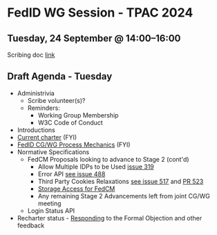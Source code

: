 # FedID WG Session - TPAC 2024

## Tuesday, 24 September @ 14:00​–​16:00
Scribing doc [link](https://docs.google.com/document/d/1ISEjusnwvm5svndeNC9C5Smqk7LJXnMPgSwf7zb7bYM/edit?usp=sharing)

## Draft Agenda - Tuesday
* Administrivia
   * Scribe volunteer(s)?
   * Reminders: 
       * Working Group Membership
       * W3C Code of Conduct
* Introductions
* [Current charter](https://www.w3.org/2024/03/wg-fedid-charter.html) (FYI)
* [FedID CG/WG Process Mechanics](https://github.com/w3c-fedid/Administration/blob/main/proposals-CG-WG.md) (FYI)
* Normative Specifications
   * FedCM Proposals looking to advance to Stage 2 (cont'd)
      * Allow Multiple IDPs to be Used [issue 319](https://github.com/w3c-fedid/FedCM/issues/319)
      * Error API [see issue 488](https://github.com/w3c-fedid/FedCM/issues/488)
      * Third Party Cookies Relaxations [see issue 517](https://github.com/w3c-fedid/FedCM/issues/517) and [PR 523](https://github.com/w3c-fedid/FedCM/pull/523)
      * [Storage Access for FedCM](https://github.com/explainers-by-googlers/storage-access-for-fedcm)
      * Any remaining Stage 2 Advancements left from joint CG/WG meeting
   * Login Status API
* Recharter status - [Responding](https://github.com/w3c/charter-drafts/pulls?q=is%3Apr+is%3Aopen+%5Bwg%2Ffedid%5D+) to the Formal Objection and other feedback
 

